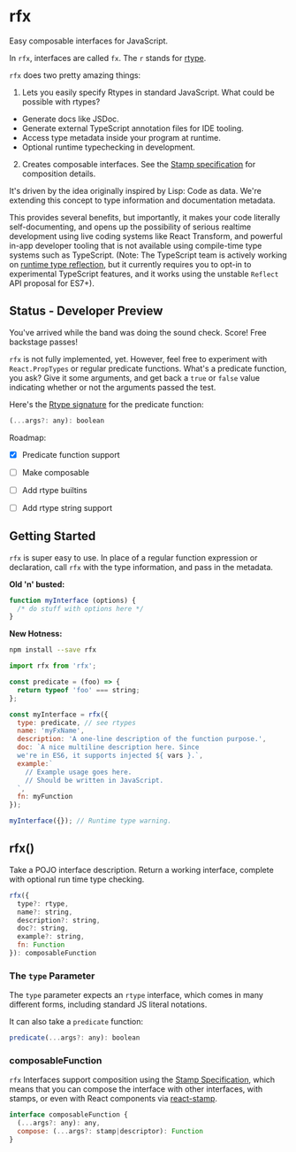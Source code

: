 # rfx

Easy composable interfaces for JavaScript.

In `rfx`, interfaces are called `fx`. The `r` stands for [rtype](https://github.com/ericelliott/rtype#rtype).

`rfx` does two pretty amazing things:

1. Lets you easily specify Rtypes in standard JavaScript. What could be possible with rtypes?
  - Generate docs like JSDoc.
  - Generate external TypeScript annotation files for IDE tooling.
  - Access type metadata inside your program at runtime.
  - Optional runtime typechecking in development.
2. Creates composable interfaces. See the [Stamp specification](https://github.com/stampit-org/stamp-specification/tree/master#stamp-specification-composables) for composition details.

It's driven by the idea originally inspired by Lisp: Code as data. We're extending this concept to type information and documentation metadata.

This provides several benefits, but importantly, it makes your code literally self-documenting, and opens up the possibility of serious realtime development using live coding systems like React Transform, and powerful in-app developer tooling that is not available using compile-time type systems such as TypeScript. (Note: The TypeScript team is actively working on [runtime type reflection](http://blog.wolksoftware.com/decorators-metadata-reflection-in-typescript-from-novice-to-expert-part-4), but it currently requires you to opt-in to experimental TypeScript features, and it works using the unstable `Reflect` API proposal for ES7+).


## Status - Developer Preview

You've arrived while the band was doing the sound check. Score! Free backstage passes!

`rfx` is not fully implemented, yet. However, feel free to experiment with `React.PropTypes` or regular predicate functions. What's a predicate function, you ask? Give it some arguments, and get back a `true` or `false` value indicating whether or not the arguments passed the test.

Here's the [Rtype signature](https://github.com/ericelliott/rtype#rtype) for the predicate function:

```js
(...args?: any): boolean
```

Roadmap:
* [x] Predicate function support
* [ ] Make composable
* [ ] Add rtype builtins
* [ ] Add rtype string support


## Getting Started

`rfx` is super easy to use. In place of a regular function expression or declaration, call `rfx` with the type information, and pass in the metadata.

**Old 'n' busted:**

```js
function myInterface (options) {
  /* do stuff with options here */
}
```


**New Hotness:**

```sh
npm install --save rfx
```

```js
import rfx from 'rfx';

const predicate = (foo) => {
  return typeof 'foo' === string;
};

const myInterface = rfx({
  type: predicate, // see rtypes
  name: 'myFxName',
  description: 'A one-line description of the function purpose.',
  doc: `A nice multiline description here. Since
  we're in ES6, it supports injected ${ vars }.`,
  example:`
    // Example usage goes here.
    // Should be written in JavaScript.
  `,
  fn: myFunction
});

myInterface({}); // Runtime type warning.
```

## rfx()

Take a POJO interface description. Return a working interface, complete with optional run time type checking.

```js
rfx({
  type?: rtype,
  name?: string,
  description?: string,
  doc?: string,
  example?: string,
  fn: Function
}): composableFunction
```

### The `type` Parameter

The `type` parameter expects an `rtype` interface, which comes in many different forms, including standard JS literal notations.

It can also take a `predicate` function:

```js
predicate(...args?: any): boolean
```

### composableFunction

`rfx` Interfaces support composition using the [Stamp Specification](https://github.com/stampit-org/stamp-specification), which means that you can compose the interface with other interfaces, with stamps, or even with React components via [react-stamp](https://github.com/stampit-org/react-stamp).

```js
interface composableFunction {
  (...args?: any): any,
  compose: (...args?: stamp|descriptor): Function
}
```

